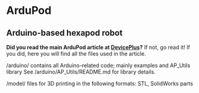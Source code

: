 # ArduPod
## Arduino-based hexapod robot
**Did you read the main ArduPod article at [DevicePlus](www.deviceplus.com)?**
If not, go read it! If you did, here you will find all the files used in the article.

/arduino/   contains all Arduino-related code; mainly examples and AP_Utils library
            See /arduino/AP_Utils/README.md for library details.

/model/     files for 3D printing in the following formats: STL, SolidWorks parts
